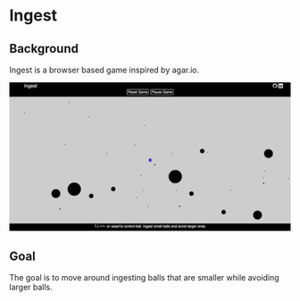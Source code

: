 # Ingest

## Background

Ingest is a browser based game inspired by agar.io.

![game](./docs/game.png)


## Goal

The goal is to move around ingesting balls that are smaller while avoiding larger balls.

